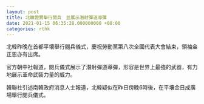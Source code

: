 ```yaml
---
layout: post
title: 北韓證實舉行閱兵　並展示潛射彈道導彈
date: 2021-01-15 06:35:28.000000000 +08:00
categories: rthk
---
```


北韓昨晚在首都平壤舉行閱兵儀式，慶祝勞動黨第八次全國代表大會結束，領袖金正恩亦有出席。

官方朝中社報道，閱兵儀式展示了潛射彈道導彈，形容是世界上最強的武器，有力地展示革命武裝力量的威力。

韓聯社引述南韓政府消息人士報道，北韓疑似在昨日傍晚6時後，在平壤金日成廣場舉行閱兵儀式。
